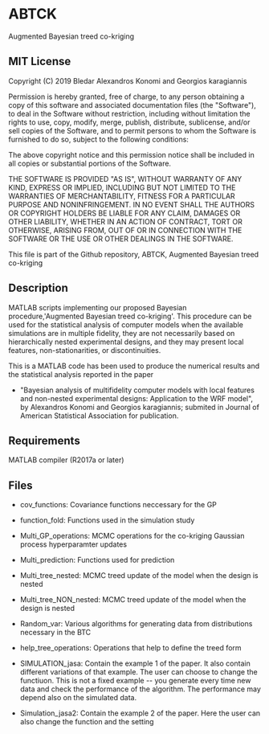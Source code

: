 # ABTCK

Augmented Bayesian treed co-kriging


## MIT License

Copyright (C) 2019 Bledar Alexandros Konomi and Georgios karagiannis 

Permission is hereby granted, free of charge, to any person obtaining a copy
of this software and associated documentation files (the "Software"), to deal
in the Software without restriction, including without limitation the rights
to use, copy, modify, merge, publish, distribute, sublicense, and/or sell
copies of the Software, and to permit persons to whom the Software is
furnished to do so, subject to the following conditions:

The above copyright notice and this permission notice shall be included in all
copies or substantial portions of the Software.

THE SOFTWARE IS PROVIDED "AS IS", WITHOUT WARRANTY OF ANY KIND, EXPRESS OR
IMPLIED, INCLUDING BUT NOT LIMITED TO THE WARRANTIES OF MERCHANTABILITY,
FITNESS FOR A PARTICULAR PURPOSE AND NONINFRINGEMENT. IN NO EVENT SHALL THE
AUTHORS OR COPYRIGHT HOLDERS BE LIABLE FOR ANY CLAIM, DAMAGES OR OTHER
LIABILITY, WHETHER IN AN ACTION OF CONTRACT, TORT OR OTHERWISE, ARISING FROM,
OUT OF OR IN CONNECTION WITH THE SOFTWARE OR THE USE OR OTHER DEALINGS IN THE
SOFTWARE.

This file is part of the Github repository, ABTCK, Augmented Bayesian treed co-kriging

## Description 

MATLAB scripts implementing our proposed Bayesian procedure,'Augmented Bayesian treed co-kriging'. This procedure can be used for the statistical analysis of computer models when the available simulations are in multiple fidelity, they are not necessarily based on hierarchically nested experimental designs, and they may present local features, non-stationarities, or discontinuities.

This is a MATLAB code has been used to produce the numerical results and the statistical analysis reported in the paper  

* "Bayesian analysis of multifidelity computer models with local features and non-nested experimental designs: Application to the WRF model", by Alexandros Konomi and Georgios karagiannis; submited  in Journal of American Statistical Association for publication. 

## Requirements 

MATLAB compiler (R2017a or later)

## Files 

* cov_functions: Covariance functions neccessary for the GP 

* function_fold: Functions used in the simulation study

* Multi_GP_operations: MCMC operations for the co-kriging Gaussian process hyperparamter updates

* Multi_prediction: Functions used for prediction

* Multi_tree_nested: MCMC treed update of the model when the design is nested

* Multi_tree_NON_nested: MCMC treed update of the model when the design is nested

* Random_var: Various algorithms for generating data from distributions necessary in the BTC

* help_tree_operations: Operations that help to define the treed form

* SIMULATION_jasa: Contain the example 1 of the paper. It also contain different variations of that example. The user can choose to change the functiuon. 
This is not a fixed example -- you generate every time new data and check the performance of the algorithm. The performance may depend also on the simulated data. 

* Simulation_jasa2: Contain the example 2 of the paper. Here the user can also change the function and the setting
